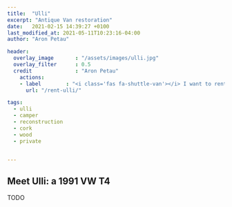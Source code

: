 ```yaml
---
title:  "Ulli"
excerpt: "Antique Van restoration"
date:   2021-02-15 14:39:27 +0100
last_modified_at: 2021-05-11T10:23:16-04:00
author: "Aron Petau"

header:
  overlay_image       : "/assets/images/ulli.jpg"
  overlay_filter      : 0.5
  credit              : "Aron Petau"
    actions:
    - label        : "<i class='fas fa-shuttle-van'></i> I want to rent Ulli!"
      url: "/rent-ulli/"

tags:
  - ulli
  - camper
  - reconstruction
  - cork
  - wood
  - private


---
```


## Meet Ulli: a 1991 VW T4

TODO
